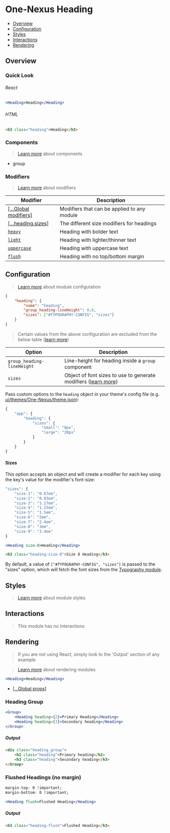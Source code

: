# One-Nexus Heading

* [Overview](#overview)
* [Configuration](#configuration)
* [Styles](#styles)
* [Interactions](#interactions)
* [Rendering](#rendering)

## Overview

### Quick Look

###### React

```jsx
<Heading>Heading</Heading>
```

###### HTML

```html
<h3 class="heading">Heading</h3>
```

### Components

> [Learn more](https://github.com/esr360/One-Nexus/wiki/Components) about components

* group

### Modifiers

> [Learn more](https://github.com/esr360/One-Nexus/wiki/Modifiers) about modifiers

<table class="table">
    <thead>
        <tr>
            <th>Modifier</th>
            <th>Description</th>
        </tr>
    </thead>
    <tbody>
        <tr>
            <td><a href="https://github.com/esr360/One-Nexus/wiki/Global-Modifiers">[...Global modifiers]</a></td>
            <td>Modifiers that can be applied to any module</td>
        </tr>
        <tr>
            <td><a href="#sizes">[...heading.sizes]</a></td>
            <td>The different size modifiers for headings</td>
        </tr>
        <tr>
            <td><a href="#pagination"><code>heavy</code></a></td>
            <td>Heading with bolder text</td>
        </tr>
        <tr>
            <td><a href="#pagination"><code>light</code></a></td>
            <td>Heading with lighter/thinner text</td>
        </tr>
        <tr>
            <td><a href="#pagination"><code>uppercase</code></a></td>
            <td>Heading with uppercase text</td>
        </tr>
        <tr>
            <td><a href="#pagination"><code>flush</code></a></td>
            <td>Heading with no top/bottom margin</td>
        </tr>
    </tbody>
</table>

## Configuration

> [Learn more](https://github.com/esr360/One-Nexus/wiki/Module-Configuration) about module configutation

```json
{
    "heading": {
        "name": "heading",
        "group_heading-lineHeight": 0.8,
        "sizes": ["#TYPOGRAPHY-CONFIG", "sizes"]
    }
}
```

> Certain values from the above configuration are excluded from the below table ([learn more](https://github.com/esr360/One-Nexus/tree/master/src/ui/modules#documenting-configuration-properties))

<table class="table">
    <thead>
        <tr>
            <th>Option</th>
            <th>Description</th>
        </tr>
    </thead>
    <tbody>
        <tr>
            <td><code>group_heading-lineHeight</code></td>
            <td>Line-height for heading inside a <code>group</code> component</td>
        </tr>
        <tr>
            <td><code>sizes</code></td>
            <td>Object of font sizes to use to generate modifiers (<a href="#sizes">learn more</a>)</td>
        </tr>
    </tbody>
</table>

Pass custom options to the `heading` object in your theme's config file (e.g. [ui/themes/One-Nexus/theme.json](../../../themes/One-Nexus/theme.json)):

```js
{
    "app": {
        "heading": {
            "sizes": {
                "small": "8px",
                "large": "20px"
            }
        }
    }
}
```

#### Sizes

This option accepts an object and will create a modifier for each key using the key's value for the modifier's font-size:

```js
"sizes": {
    "size-1": "0.67em",
    "size-2": "0.83em",
    "size-3": "1.17em",
    "size-4": "1.25em",
    "size-5": "1.5em",
    "size-6": "2em",
    "size-7": "2.4em",
    "size-8": "3em",
    "size-9": "3.4em"
}
```

```jsx
<Heading size-8>Heading</Heading>
```

```html
<h3 class="heading-size-8">Size 8 Heading</h3>
```

By default, a value of <code>["#TYPOGRAPHY-CONFIG", "sizes"]</code> is passed to the "sizes" option, which will fetch the font sizes from the [Typography module](https://github.com/esr360/One-Nexus/tree/master/src/ui/modules/utilities/typography).

## Styles

> [Learn more](https://github.com/esr360/One-Nexus/wiki/Styling-a-module) about module styles

## Interactions

> This module has no interactions

## Rendering

> If you are *not* using React, simply look to the 'Output' section of any example

> [Learn more](https://github.com/esr360/One-Nexus/wiki/Rendering-a-module) about rendering modules

```jsx
<Heading>Heading</Heading>
```

* [[...Global props]](https://github.com/esr360/One-Nexus/wiki/Rendering-a-module#global-props)

### Heading Group

```jsx
<Group>
    <Heading heading={2}>Primary Heading</Heading>
    <Heading heading={3}>Secondary heading</Heading>
</Group>
```

##### Output

```html
<div class="heading_group">
    <h2 class="heading">Primary heading</h2>
    <h3 class="heading">Secondary heading</h3>
</Group>
```

### Flushed Headings (no margin)

```css
margin-top: 0 !important;
margin-bottom: 0 !important;
```

```jsx
<Heading flush>Flushed Heading</Heading>
```

##### Output

```html
<h3 class="heading-flush">Flushed Heading</h3>
```